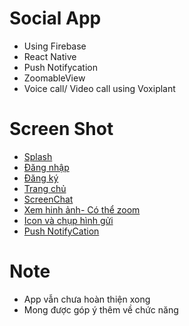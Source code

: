# Social App
- Using Firebase 
- React Native 
- Push Notifycation
- ZoomableView
- Voice call/ Video call using Voxiplant
# Screen Shot
- [Splash](https://github.com/dongchiteo264/SocialChat/blob/master/ScreenShot/0.jpg?raw=true)
- [Đăng nhập](https://github.com/dongchiteo264/SocialChat/blob/master/ScreenShot/1.jpg?raw=true)
- [Đăng ký](https://github.com/dongchiteo264/SocialChat/blob/master/ScreenShot/2.jpg?raw=true)
- [Trang chủ](https://github.com/dongchiteo264/SocialChat/blob/master/ScreenShot/3.jpg?raw=true)
- [ScreenChat](https://github.com/dongchiteo264/SocialChat/blob/master/ScreenShot/4.jpg?raw=true)
- [Xem hinh ảnh- Có thể zoom](https://github.com/dongchiteo264/SocialChat/blob/master/ScreenShot/5.jpg?raw=true)
- [Icon và chụp hình gửi](https://github.com/dongchiteo264/SocialChat/blob/master/ScreenShot/6.jpg?raw=true)
- [Push NotifyCation](https://github.com/dongchiteo264/SocialChat/blob/master/ScreenShot/7.jpg?raw=true)
# Note
- App vẫn chưa hoàn thiện xong
- Mong được góp ý thêm về chức năng
